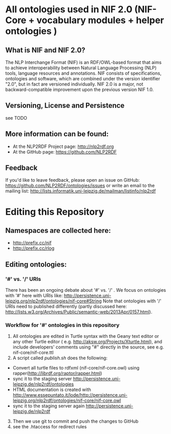 All ontologies used in NIF 2.0 (NIF-Core + vocabulary modules + helper ontologies )
==========
## What is NIF and NIF 2.0?
The NLP Interchange Format (NIF) is an RDF/OWL-based format that aims to achieve interoperability between Natural Language Processing (NLP) tools, language resources and annotations. 
NIF consists of specifications, ontologies and software, which are combined under the version identifier "2.0", but in fact are versioned individually. 
NIF 2.0 is a major, not backward-compatible improvement upon the previous version NIF 1.0.  

## Versioning, License and Persistence 
see TODO

## More information can be found:
* At the NLP2RDF Project page: http://nlp2rdf.org
* At the GitHub page: https://github.com/NLP2RDF 

## Feedback 
If you'd like to leave feedback, please open an issue on GitHub: https://github.com/NLP2RDF/ontologies/issues
or write an email to the mailing list: http://lists.informatik.uni-leipzig.de/mailman/listinfo/nlp2rdf

# Editing this Repository

## Namespaces are collected here:
* http://prefix.cc/nif
* http://prefix.cc/rlog

## Editing ontologies:

### '\#' vs. '/' URIs
There has been an ongoing debate about '\#' vs. '/' . We focus on ontologies with '\#' here with URIs like:
http://persistence.uni-leipzig.org/nlp2rdf/ontologies/nif-core#String 
Note that ontologies with '/' URIs need to published differently (partly discussed here: http://lists.w3.org/Archives/Public/semantic-web/2013Apr/0157.html). 

### Workflow for '\#' ontologies in this repository
1. All ontologies are edited in Turtle syntax with the Geany text editor or any other Turtle editor ( e.g. http://aksw.org/Projects/Xturtle.html), and include developers' comments using "#" directly in the source, see e.g. nif-core/nif-core.ttl
2. A script called _publish.sh_ does the following:
  * Convert all turtle files to rdfxml (nif-core/nif-core.owl)  using rapper(http://librdf.org/raptor/rapper.html)
  * sync it to the staging server http://persistence.uni-leipzig.de/nlp2rdf/ontologies
  * HTML documentation is created with http://www.essepuntato.it/lode/http://persistence.uni-leipzig.org/nlp2rdf/ontologies/nif-core/nif-core.owl
  * sync it to the staging server again http://persistence.uni-leipzig.de/nlp2rdf
3. Then we use git to commit and push the changes to GitHub
4. see the .htaccess for redirect rules



